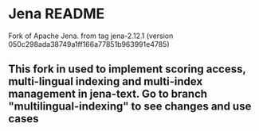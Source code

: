Jena README
===========

Fork of Apache Jena. 
from tag jena-2.12.1 (version 050c298ada38749a1ff166a77851b963991e4785)

This fork in used to implement scoring access, multi-lingual indexing and multi-index management in jena-text.
Go to branch "multilingual-indexing" to see changes and use cases
------------------------------------------
